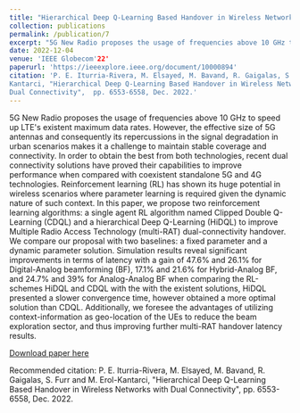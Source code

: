 ```yaml
---
title: "Hierarchical Deep Q-Learning Based Handover in Wireless Networks with Dual Connectivity"
collection: publications
permalink: /publication/7
excerpt: "5G New Radio proposes the usage of frequencies above 10 GHz to speed up LTE's existent maximum data rates. However, the effective size of 5G antennas and consequently its repercussions in the signal degradation in urban scenarios makes it a challenge to maintain stable coverage and connectivity. In order to obtain the best from both technologies, recent dual connectivity solutions have proved their capabilities to improve performance when compared with coexistent standalone 5G and 4G technologies. Reinforcement learning (RL) has shown its huge potential in wireless scenarios where parameter learning is required given the dynamic nature of such context. In this paper, we propose two reinforcement learning algorithms: a single agent RL algorithm named Clipped Double Q-Learning (CDQL) and a hierarchical Deep Q-Learning (HiDQL) to improve Multiple Radio Access Technology (multi-RAT) dual-connectivity handover. We compare our proposal with two baselines: a fixed parameter and a dynamic parameter solution. Simulation results reveal significant improvements in terms of latency with a gain of 47.6% and 26.1% for Digital-Analog beamforming (BF), 17.1% and 21.6% for Hybrid-Analog BF, and 24.7% and 39% for Analog-Analog BF when comparing the RL-schemes HiDQL and CDQL with the with the existent solutions, HiDQL presented a slower convergence time, however obtained a more optimal solution than CDQL. Additionally, we foresee the advantages of utilizing context-information as geo-location of the UEs to reduce the beam exploration sector, and thus improving further multi-RAT handover latency results."
date: 2022-12-04
venue: 'IEEE Globecom'22'
paperurl: 'https://ieeexplore.ieee.org/document/10000894'
citation: 'P. E. Iturria-Rivera, M. Elsayed, M. Bavand, R. Gaigalas, S. Furr and M. Erol-
Kantarci, "Hierarchical Deep Q-Learning Based Handover in Wireless Networks with
Dual Connectivity",  pp. 6553-6558, Dec. 2022.'
---
```

5G New Radio proposes the usage of frequencies above 10 GHz to speed up LTE's existent maximum data rates. However, the effective size of 5G antennas and consequently its repercussions in the signal degradation in urban scenarios makes it a challenge to maintain stable coverage and connectivity. In order to obtain the best from both technologies, recent dual connectivity solutions have proved their capabilities to improve performance when compared with coexistent standalone 5G and 4G technologies. Reinforcement learning (RL) has shown its huge potential in wireless scenarios where parameter learning is required given the dynamic nature of such context. In this paper, we propose two reinforcement learning algorithms: a single agent RL algorithm named Clipped Double Q-Learning (CDQL) and a hierarchical Deep Q-Learning (HiDQL) to improve Multiple Radio Access Technology (multi-RAT) dual-connectivity handover. We compare our proposal with two baselines: a fixed parameter and a dynamic parameter solution. Simulation results reveal significant improvements in terms of latency with a gain of 47.6% and 26.1% for Digital-Analog beamforming (BF), 17.1% and 21.6% for Hybrid-Analog BF, and 24.7% and 39% for Analog-Analog BF when comparing the RL-schemes HiDQL and CDQL with the with the existent solutions, HiDQL presented a slower convergence time, however obtained a more optimal solution than CDQL. Additionally, we foresee the advantages of utilizing context-information as geo-location of the UEs to reduce the beam exploration sector, and thus improving further multi-RAT handover latency results.

[Download paper here](https://ieeexplore.ieee.org/document/10000894)

Recommended citation: P. E. Iturria-Rivera, M. Elsayed, M. Bavand, R. Gaigalas, S. Furr and M. Erol-Kantarci, "Hierarchical Deep Q-Learning Based Handover in Wireless Networks with
Dual Connectivity", pp. 6553-6558, Dec. 2022.